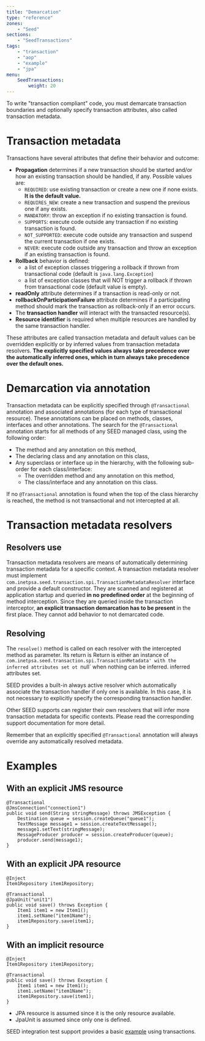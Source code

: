 ```yaml
---
title: "Demarcation"
type: "reference"
zones:
    - "Seed"
sections:
    - "SeedTransactions"
tags:
    - "transaction"
    - "aop"
    - "example"
    - "jpa"
menu:
    SeedTransactions:
        weight: 20
---
```


To write "transaction compliant" code, you must demarcate transaction boundaries and optionally specify transaction 
attributes, also called transaction metadata.

# Transaction metadata

Transactions have several attributes that define their behavior and outcome:

* **Propagation** determines if a new transaction should be started and/or how an existing transaction should be handled, if any. Possible values are:
	* `REQUIRED`: use existing transaction or create a new one if none exists. **It is the default value.**
	* `REQUIRES_NEW`: create a new transaction and suspend the previous one if any exists.
	* `MANDATORY`: throw an exception if no existing transaction is found.
	* `SUPPORTS`: execute code outside any transaction if no existing transaction is found.
	* `NOT_SUPPORTED`: execute code outside any transaction and suspend the current transaction if one exists.
	* `NEVER`: execute code outside any transaction and throw an exception if an existing transaction is found.
* **Rollback** behavior is defined:
	* a list of exception classes triggering a rollback if thrown from transactional code (default is `java.lang.Exception`)
	* a list of exception classes that will NOT trigger a rollback if thrown from transactional code (default value is empty).
* **readOnly** attribute determines if a transaction is read-only or not.
* **rollbackOnParticipationFailure** attribute determines if a participating method should mark the transaction as rollback-only if an error occurs.
* The **transaction handler** will interact with the transacted resource(s).
* **Resource identifier** is required when multiple resources are handled by the same transaction handler.

These attributes are called transaction metadata and default values can be overridden explicitly or by inferred
values from transaction metadata resolvers. **The explicitly specified values always take precedence over the automatically
inferred ones, which in turn always take precedence over the default ones.**

# Demarcation via annotation

Transaction metadata can be explicitly specified through `@Transactional` annotation and associated annotations (for
each type of transactional resource). These annotations can be placed on methods, classes, interfaces and other annotations.
The search for the `@Transactional` annotation starts for all methods of any SEED managed class, using the following order:

* The method and any annotation on this method,
* The declaring class and any annotation on this class,
* Any superclass or interface up in the hierarchy, with the following sub-order for each class/interface:
	* The overridden method and any annotation on this method,
	* The class/interface and any annotation on this class.
	
If no `@Transactional` annotation is found when the top of the class hierarchy is reached, the method is not transactional
and not intercepted at all.

# Transaction metadata resolvers

## Resolvers use

Transaction metadata resolvers are means of automatically determining transaction metadata for a specific context. A
transaction metadata resolver must implement `com.inetpsa.seed.transaction.spi.TransactionMetadataResolver` interface 
and provide a default constructor. They are scanned and registered at application startup and queried **in no predefined
order** at the beginning of method interception. Since they are queried inside the transaction interceptor,
**an explicit transaction demarcation has to be present** in the first place. They cannot add behavior to not
demarcated code.

## Resolving

The `resolve()` method is called on each resolver with the intercepted method as parameter. Its return is Return is either an instance 
of `com.inetpsa.seed.transaction.spi.TransactionMetadata' with the inferred attributes set ot `null` when nothing can be inferred.
inferred attributes set.

SEED provides a built-in always active resolver which automatically associate the transaction handler if only
one is available. In this case, it is not necessary to explicitly specify the corresponding transaction handler.

Other SEED supports can register their own resolvers that will infer more transaction metadata for specific contexts.
Please read the corresponding support documentation for more detail.

Remember that an explicitly specified `@Transactional` annotation will always override any automatically resolved metadata.

# Examples

## With an explicit JMS resource

	@Transactional
    @JmsConnection("connection1")
    public void send(String stringMessage) throws JMSException {
        Destination queue = session.createQueue("queue1");
        TextMessage message1 = session.createTextMessage();
        message1.setText(stringMessage);
        MessageProducer producer = session.createProducer(queue);
        producer.send(message1);
    }
	
## With an explicit JPA resource 

	@Inject
    Item1Repository item1Repository;
	
    @Transactional
    @JpaUnit("unit1")
    public void save() throws Exception {
        Item1 item1 = new Item1();
        item1.setName("item1Name");
        item1Repository.save(item1);
    }
	
## With an implicit resource


	@Inject
	Item1Repository item1Repository;
	
	@Transactional
	public void save() throws Exception {
		Item1 item1 = new Item1();
		item1.setName("item1Name");
		item1Repository.save(item1);
	}
	
	
 * JPA resource is assumed since it is the only resource available.
 * JpaUnit is assumed since only one is defined.
 
SEED integration test support provides a basic [example](http://community.seed.dev.inetpsa.com/#!/seed-doc/test/integration) using transactions.